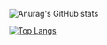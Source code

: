 ![Anurag's GitHub stats](https://github-readme-stats.vercel.app/api?username=HIHRAIM04&show_icons=true&theme=tokyonight)

[![Top Langs](https://github-readme-stats.vercel.app/api/top-langs/?username=HIHRAIM04)](https://github.com/HIHRAIM04/github-readme-stats)


<!-- <details>
  <summary>:zap: GitHub Stats</summary>

  <img align="left" alt="HIHRAIM04's GitHub Stats" src="https://github-readme-stats.vercel.app/api?username=HIHRAIM04&show_icons=true&hide_border=false&title_color=ff652f&icon_color=FFE400&bg_color=09131B&text_color=ffffff&border_color=0c1a25" />

</details>

![Top Langs](https://github-readme-stats.vercel.app/api/top-langs/?username=HIHRAIM04&layout=compact) --!>